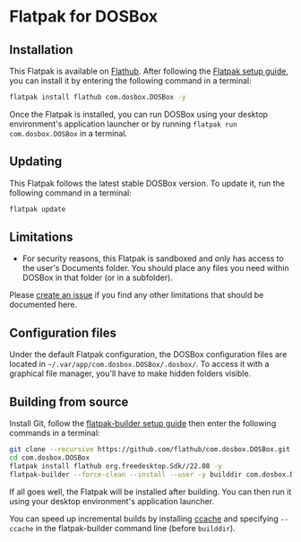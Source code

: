 # Flatpak for DOSBox

## Installation

This Flatpak is available on
[Flathub](https://flathub.org/apps/details/com.dosbox.DOSBox).
After following the [Flatpak setup guide](https://flatpak.org/setup/),
you can install it by entering the following command in a terminal:

```bash
flatpak install flathub com.dosbox.DOSBox -y
```

Once the Flatpak is installed, you can run DOSBox using your desktop environment's
application launcher or by running `flatpak run com.dosbox.DOSBox` in a terminal.

## Updating

This Flatpak follows the latest stable DOSBox version.
To update it, run the following command in a terminal:

```bash
flatpak update
```

## Limitations

- For security reasons, this Flatpak is sandboxed and only has access to the
  user's Documents folder. You should place any files you need within DOSBox in
  that folder (or in a subfolder).

Please [create an issue](https://github.com/flathub/com.dosbox.DOSBox/issues/new)
if you find any other limitations that should be documented here.

## Configuration files

Under the default Flatpak configuration, the DOSBox configuration files are
located in `~/.var/app/com.dosbox.DOSBox/.dosbox/`. To access it with a
graphical file manager, you'll have to make hidden folders visible.

## Building from source

Install Git, follow the
[flatpak-builder setup guide](https://docs.flatpak.org/en/latest/first-build.html)
then enter the following commands in a terminal:

```bash
git clone --recursive https://github.com/flathub/com.dosbox.DOSBox.git
cd com.dosbox.DOSBox
flatpak install flathub org.freedesktop.Sdk//22.08 -y
flatpak-builder --force-clean --install --user -y builddir com.dosbox.DOSBox.json
```

If all goes well, the Flatpak will be installed after building. You can then
run it using your desktop environment's application launcher.

You can speed up incremental builds by installing [ccache](https://ccache.dev/)
and specifying `--ccache` in the flatpak-builder command line (before `builddir`).
